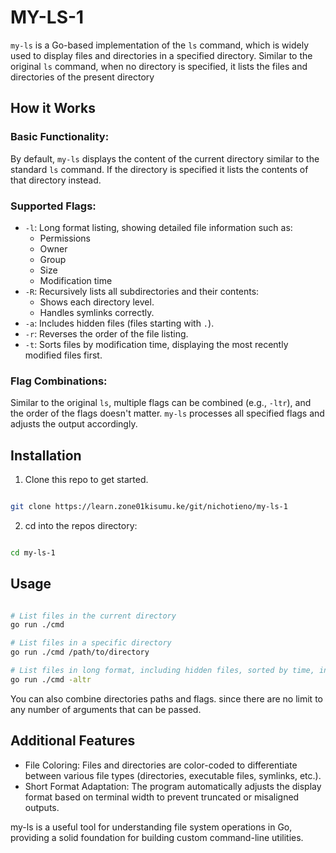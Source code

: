 # MY-LS-1

`my-ls` is a Go-based implementation of the `ls` command, which is widely used to display files and directories in a specified directory. Similar to the original `ls` command, when no directory is specified, it lists the files and directories of the present directory

## How it Works

### Basic Functionality:
By default, `my-ls` displays the content of the current directory similar to the standard `ls` command. If the directory is specified it lists the contents of that directory instead.

### Supported Flags:
- `-l`: Long format listing, showing detailed file information such as:
  - Permissions
  - Owner
  - Group
  - Size
  - Modification time
- `-R`: Recursively lists all subdirectories and their contents:
  - Shows each directory level.
  - Handles symlinks correctly.
- `-a`: Includes hidden files (files starting with `.`).
- `-r`: Reverses the order of the file listing.
- `-t`: Sorts files by modification time, displaying the most recently modified files first.


### Flag Combinations:

Similar to the original `ls`, multiple flags can be combined (e.g., `-ltr`), and the order of the flags doesn't matter. `my-ls` processes all specified flags and adjusts the output accordingly.

## Installation

1. Clone this repo to get started.

``` bash 

git clone https://learn.zone01kisumu.ke/git/nichotieno/my-ls-1

```
2. cd into the repos directory:

``` bash 

cd my-ls-1

```

## Usage 

``` bash

# List files in the current directory
go run ./cmd

# List files in a specific directory
go run ./cmd /path/to/directory

# List files in long format, including hidden files, sorted by time, in reverse order
go run ./cmd -altr


```

You can also combine directories paths and flags. since there are no limit to any number of arguments that can be passed.

## Additional Features

- File Coloring: Files and directories are color-coded to differentiate between various file types (directories, executable files, symlinks, etc.).
- Short Format Adaptation: The program automatically adjusts the display format based on terminal width to prevent truncated or misaligned outputs.

my-ls is a useful tool for understanding file system operations in Go, providing a solid foundation for building custom command-line utilities.
